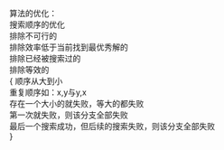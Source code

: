 算法的优化：\
搜索顺序的优化\
排除不可行的\
排除效率低于当前找到最优秀解的\
排除已经被搜索过的\
排除等效的\
{
    顺序从大到小\
    重复顺序如：x,y与y,x\
    存在一个大小的就失败，等大的都失败\
    第一次就失败，则该分支全部失败\
    最后一个搜索成功，但后续的搜索失败，则该分支全部失败\
}
